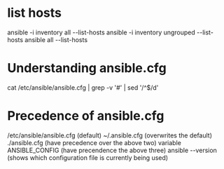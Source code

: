 # list hosts
ansible -i inventory all --list-hosts
ansible -i inventory ungrouped --list-hosts
ansible all --list-hosts

# Understanding ansible.cfg
cat /etc/ansible/ansible.cfg | grep -v '#' | sed '/^$/d'

# Precedence of ansible.cfg
/etc/ansible/ansible.cfg (default)
~/.ansible.cfg (overwrites the default)
./ansible.cfg (have precedence over the above two)
variable ANSIBLE_CONFIG (have precendence the above three)
ansible --version (shows which configuration file is currently being used)
